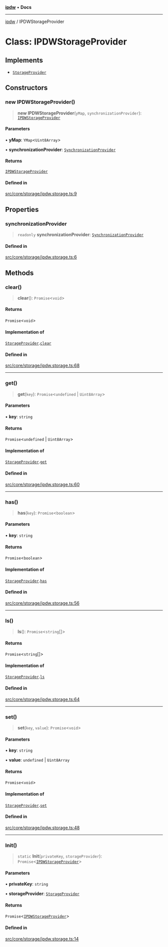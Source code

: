 [**ipdw**](../README.md) • **Docs**

***

[ipdw](../globals.md) / IPDWStorageProvider

# Class: IPDWStorageProvider

## Implements

- [`StorageProvider`](../interfaces/StorageProvider.md)

## Constructors

### new IPDWStorageProvider()

> **new IPDWStorageProvider**(`yMap`, `synchronizationProvider`): [`IPDWStorageProvider`](IPDWStorageProvider.md)

#### Parameters

• **yMap**: `YMap`\<`Uint8Array`\>

• **synchronizationProvider**: [`SynchronizationProvider`](SynchronizationProvider.md)

#### Returns

[`IPDWStorageProvider`](IPDWStorageProvider.md)

#### Defined in

[src/core/storage/ipdw.storage.ts:9](https://github.com/ansi-code/ipdw/blob/d3334c70f49293ce3e0ff61a485778d41bda3a8d/src/core/storage/ipdw.storage.ts#L9)

## Properties

### synchronizationProvider

> `readonly` **synchronizationProvider**: [`SynchronizationProvider`](SynchronizationProvider.md)

#### Defined in

[src/core/storage/ipdw.storage.ts:6](https://github.com/ansi-code/ipdw/blob/d3334c70f49293ce3e0ff61a485778d41bda3a8d/src/core/storage/ipdw.storage.ts#L6)

## Methods

### clear()

> **clear**(): `Promise`\<`void`\>

#### Returns

`Promise`\<`void`\>

#### Implementation of

[`StorageProvider`](../interfaces/StorageProvider.md).[`clear`](../interfaces/StorageProvider.md#clear)

#### Defined in

[src/core/storage/ipdw.storage.ts:68](https://github.com/ansi-code/ipdw/blob/d3334c70f49293ce3e0ff61a485778d41bda3a8d/src/core/storage/ipdw.storage.ts#L68)

***

### get()

> **get**(`key`): `Promise`\<`undefined` \| `Uint8Array`\>

#### Parameters

• **key**: `string`

#### Returns

`Promise`\<`undefined` \| `Uint8Array`\>

#### Implementation of

[`StorageProvider`](../interfaces/StorageProvider.md).[`get`](../interfaces/StorageProvider.md#get)

#### Defined in

[src/core/storage/ipdw.storage.ts:60](https://github.com/ansi-code/ipdw/blob/d3334c70f49293ce3e0ff61a485778d41bda3a8d/src/core/storage/ipdw.storage.ts#L60)

***

### has()

> **has**(`key`): `Promise`\<`boolean`\>

#### Parameters

• **key**: `string`

#### Returns

`Promise`\<`boolean`\>

#### Implementation of

[`StorageProvider`](../interfaces/StorageProvider.md).[`has`](../interfaces/StorageProvider.md#has)

#### Defined in

[src/core/storage/ipdw.storage.ts:56](https://github.com/ansi-code/ipdw/blob/d3334c70f49293ce3e0ff61a485778d41bda3a8d/src/core/storage/ipdw.storage.ts#L56)

***

### ls()

> **ls**(): `Promise`\<`string`[]\>

#### Returns

`Promise`\<`string`[]\>

#### Implementation of

[`StorageProvider`](../interfaces/StorageProvider.md).[`ls`](../interfaces/StorageProvider.md#ls)

#### Defined in

[src/core/storage/ipdw.storage.ts:64](https://github.com/ansi-code/ipdw/blob/d3334c70f49293ce3e0ff61a485778d41bda3a8d/src/core/storage/ipdw.storage.ts#L64)

***

### set()

> **set**(`key`, `value`): `Promise`\<`void`\>

#### Parameters

• **key**: `string`

• **value**: `undefined` \| `Uint8Array`

#### Returns

`Promise`\<`void`\>

#### Implementation of

[`StorageProvider`](../interfaces/StorageProvider.md).[`set`](../interfaces/StorageProvider.md#set)

#### Defined in

[src/core/storage/ipdw.storage.ts:48](https://github.com/ansi-code/ipdw/blob/d3334c70f49293ce3e0ff61a485778d41bda3a8d/src/core/storage/ipdw.storage.ts#L48)

***

### Init()

> `static` **Init**(`privateKey`, `storageProvider`): `Promise`\<[`IPDWStorageProvider`](IPDWStorageProvider.md)\>

#### Parameters

• **privateKey**: `string`

• **storageProvider**: [`StorageProvider`](../interfaces/StorageProvider.md)

#### Returns

`Promise`\<[`IPDWStorageProvider`](IPDWStorageProvider.md)\>

#### Defined in

[src/core/storage/ipdw.storage.ts:14](https://github.com/ansi-code/ipdw/blob/d3334c70f49293ce3e0ff61a485778d41bda3a8d/src/core/storage/ipdw.storage.ts#L14)
